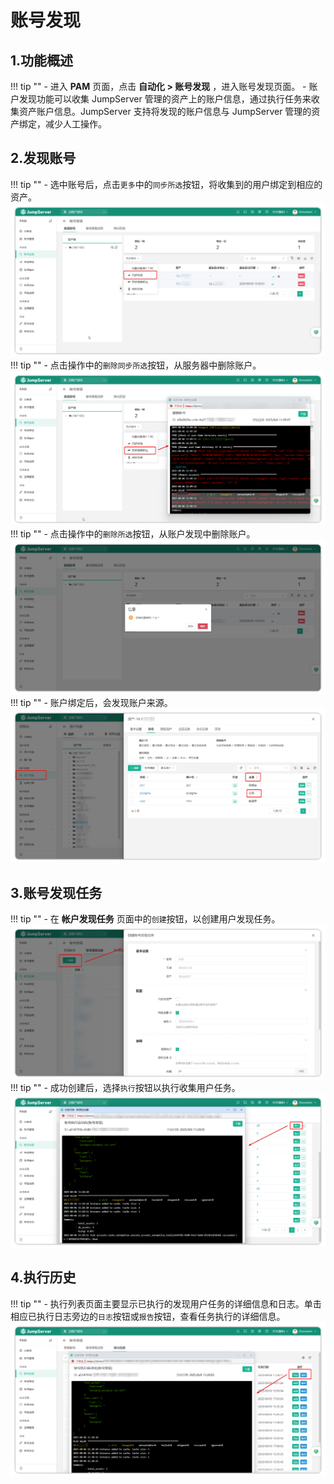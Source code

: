 # 账号发现
## 1.功能概述
!!! tip ""
    - 进入 **PAM** 页面，点击 **自动化 > 账号发现** ，进入账号发现页面。
    - 账户发现功能可以收集 JumpServer 管理的资产上的账户信息，通过执行任务来收集资产账户信息。JumpServer 支持将发现的账户信息与 JumpServer 管理的资产绑定，减少人工操作。
## 2.发现账号
!!! tip ""
    - 选中账号后，点击``更多``中的``同步所选``按钮，将收集到的用户绑定到相应的资产。
![automation_01](../../../../img/v4_account_discovery_01.png)
!!! tip ""
    - 点击操作中的``删除同步所选``按钮，从服务器中删除账户。
![automation_02](../../../../img/v4_account_discovery_02.png)
!!! tip ""
    - 点击操作中的``删除所选``按钮，从账户发现中删除账户。
![automation_03](../../../../img/v4_account_discovery_03.png)
!!! tip ""
    - 账户绑定后，会发现账户来源。
![automation_04](../../../../img/v4_account_discovery_04.png)
## 3.账号发现任务
!!! tip ""
    - 在 **帐户发现任务** 页面中的``创建``按钮，以创建用户发现任务。
![automation_05](../../../../img/v4_account_discovery_05.png)
!!! tip ""
    - 成功创建后，选择``执行``按钮以执行收集用户任务。
![automation_06](../../../../img/v4_account_discovery_06.png)
## 4.执行历史
!!! tip ""
    - 执行列表页面主要显示已执行的发现用户任务的详细信息和日志。单击相应已执行日志旁边的``日志``按钮或``报告``按钮，查看任务执行的详细信息。
![automation_07](../../../../img/v4_account_discovery_07.png)